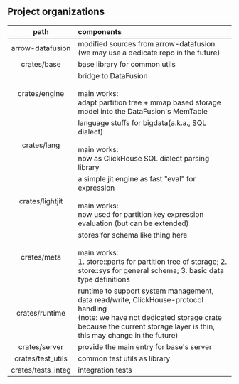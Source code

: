 ## Project organizations

|   path      |  components    |
|:-----------:|:---------------------------|
| arrow-datafusion  |  modified sources from arrow-datafusion <br /> (we may use a dedicate repo in the future) |
| crates/base   | base library for common utils |
| crates/engine | bridge to DataFusion <br /><br />main works: <br />adapt partition tree + mmap based storage model into the DataFusion's MemTable |
| crates/lang | language stuffs for bigdata(a.k.a., SQL dialect) <br /><br />main works: <br />now as ClickHouse SQL dialect parsing library |
| crates/lightjit | a simple jit engine as fast "eval" for expression <br /><br />main works: <br />now used for partition key expression evaluation (but can be extended) |
| crates/meta | stores for schema like thing here <br /><br />main works: <br />1. store::parts for partition tree of storage; 2. store::sys for general schema; 3. basic data type definitions |
| crates/runtime |  runtime to support system management, data read/write, ClickHouse-protocol handling <br />(note: we have not dedicated storage crate because the current storage layer is thin, this may change in the future)  |
| crates/server |  provide the main entry for base's server  |
| crates/test_utils | common test utils as library  |
| crates/tests_integ | integration tests |